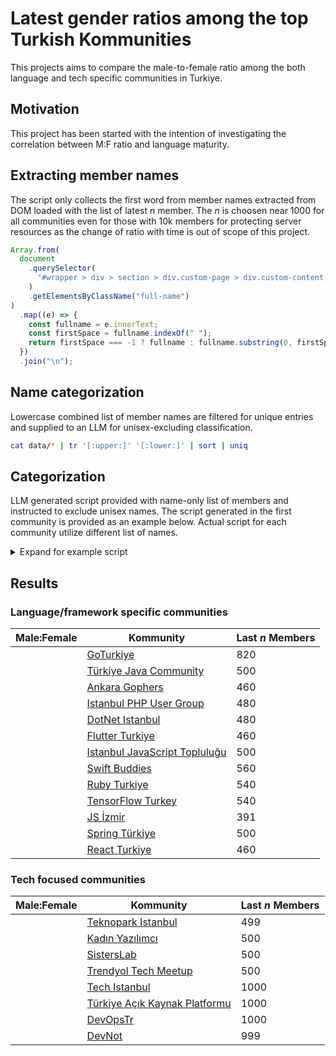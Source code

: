 # Latest gender ratios among the top Turkish Kommunities

This projects aims to compare the male-to-female ratio among the both language and tech specific communities in Turkiye.

## Motivation

This project has been started with the intention of investigating the correlation between M:F ratio and language maturity.

## Extracting member names

The script only collects the first word from member names extracted from DOM loaded with the list of latest $n$ member. The $n$ is choosen near 1000 for all communities even for those with 10k members for protecting server resources as the change of ratio with time is out of scope of this project.

```js
Array.from(
  document
    .querySelector(
      "#wrapper > div > section > div.custom-page > div.custom-content > section > div > div > div.user-list"
    )
    .getElementsByClassName("full-name")
)
  .map((e) => {
    const fullname = e.innerText;
    const firstSpace = fullname.indexOf(" ");
    return firstSpace === -1 ? fullname : fullname.substring(0, firstSpace);
  })
  .join("\n");
```

## Name categorization

Lowercase combined list of member names are filtered for unique entries and supplied to an LLM for unisex-excluding classification.

```sh
cat data/* | tr '[:upper:]' '[:lower:]' | sort | uniq
```

## Categorization

LLM generated script provided with name-only list of members and instructed to exclude unisex names. The script generated in the first community is provided as an example below. Actual script for each community utilize different list of names.

<details>
<summary>Expand for example script</summary>

```python
from collections import Counter
import re

# Load file
with open("/mnt/data/names.txt", "r", encoding="utf-8") as f:
    names = [re.sub(r"[^a-zA-ZğüşıöçĞÜŞİÖÇ]+", "", n.strip().lower()) for n in f if n.strip()]

# Remove empty strings
names = [n for n in names if n]

# Define male and female name sets (based on Turkish/common patterns)
male_names = {
    "ahmet", "mehmet", "ali", "mustafa", "murat", "burak", "emre", "enes", "furkan", "ömer", "hasan",
    "hüseyin", "ibrahim", "yusuf", "kadir", "ramazan", "selim", "halil", "fatih", "barış", "berkay",
    "mert", "kerem", "kaan", "alper", "gökhan", "onur", "sinan", "cengiz", "batuhan", "yunus", "recep",
    "emir", "omer", "yasin", "taha", "tuncay", "samed", "samet", "ismail", "abdullah", "abdul", "adem",
    "enes", "hakan", "omer", "ugur", "ahmetcan", "mehmetali", "orhan", "ozan", "tamer", "tolga", "ozgur"
}

female_names = {
    "ayşe", "fatma", "zeynep", "elif", "büşra", "merve", "melike", "ayşegül", "esra", "hilal", "sena",
    "melis", "selin", "kübra", "beyza", "meltem", "yasemin", "özge", "melike", "banu", "duygu", "gül",
    "ece", "sevda", "sümeyye", "seher", "rabia", "hümeyra", "hazal", "ayşenur", "nisa", "ayşe", "yaren",
    "gaye", "leyla", "sema", "seda", "sevil", "tuğçe", "sinem", "özlem", "ayça", "aybüke", "beyzanur"
}

unisex_names = {
    "deniz", "derya", "doğan", "doğa", "evren", "ilhan", "olcay", "umut", "sevgi", "songül", "dilara"
}

# Count occurrences
counts = Counter(names)

# Categorize
male_count = sum(count for name, count in counts.items() if name in male_names)
female_count = sum(count for name, count in counts.items() if name in female_names)
excluded_count = sum(count for name, count in counts.items() if name in unisex_names)

# Calculate totals and ratio
total = male_count + female_count
male_ratio = male_count / total * 100 if total else 0
female_ratio = female_count / total * 100 if total else 0

male_count, female_count, excluded_count, total, male_ratio, female_ratio
```

</details>

## Results

### Language/framework specific communities

| Male:Female | Kommunity                                                                            | Last $n$ Members |
| ----------- | ------------------------------------------------------------------------------------ | ---------------- |
|             | [GoTurkiye](https://kommunity.com/goturkiye)                                         | 820              |
|             | [Türkiye Java Community](https://kommunity.com/turkiye-java-community)               | 500              |
|             | [Ankara Gophers](https://kommunity.com/ankara-gophers)                               | 460              |
|             | [Istanbul PHP User Group](https://kommunity.com/istanbulphp)                         | 480              |
|             | [DotNet Istanbul](https://kommunity.com/dotnet-istanbul)                             | 480              |
|             | [Flutter Turkiye](https://kommunity.com/flutter-turkiye)                             | 460              |
|             | [Istanbul JavaScript Topluluğu](https://kommunity.com/istanbul-javascript-toplulugu) | 500              |
|             | [Swift Buddies](https://kommunity.com/swiftbuddies)                                  | 560              |
|             | [Ruby Turkiye](https://kommunity.com/ruby-turkiye)                                   | 540              |
|             | [TensorFlow Turkey](https://kommunity.com/tensorflow-turkey)                         | 540              |
|             | [JS İzmir](https://kommunity.com/js-izmir)                                           | 391              |
|             | [Spring Türkiye](https://kommunity.com/spring-turkiye)                               | 500              |
|             | [React Turkiye](https://kommunity.com/reacttr)                                       | 460              |

### Tech focused communities

| Male:Female | Kommunity                                                                                            | Last $n$ Members |
| ----------- | ---------------------------------------------------------------------------------------------------- | ---------------- |
|             | [Teknopark Istanbul](https://kommunity.com/teknopark-istanbul-yazilimci-bulusmalari/members?page=25) | 499              |
|             | [Kadın Yazılımcı](https://kommunity.com/kadinyazilimci)                                              | 500              |
|             | [SistersLab](https://kommunity.com/sisterslaborg)                                                    | 500              |
|             | [Trendyol Tech Meetup](https://kommunity.com/trendyol)                                               | 500              |
|             | [Tech Istanbul](https://kommunity.com/techistanbul)                                                  | 1000             |
|             | [Türkiye Açık Kaynak Platformu](https://kommunity.com/tracikkaynak)                                  | 1000             |
|             | [DevOpsTr](https://kommunity.com/devops-turkiye)                                                     | 1000             |
|             | [DevNot](https://kommunity.com/devnot)                                                               | 999              |
